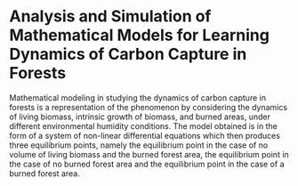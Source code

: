 # Analysis and Simulation of Mathematical Models for Learning Dynamics of Carbon Capture in Forests 

Mathematical modeling in studying the dynamics of carbon capture in  forests is a representation of the phenomenon by considering the dynamics of living biomass, intrinsic growth of biomass, and burned areas, under different environmental humidity conditions. The model obtained is in the form of a system of non-linear differential equations which then produces three equilibrium points, namely the equilibrium point in the case of no volume of living biomass and the burned forest area, the equilibrium point in the case of no burned forest area and the equilibrium point in the case of a burned forest area.
